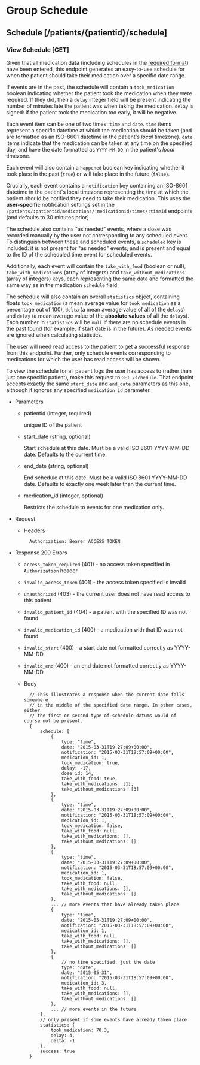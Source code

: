 # Group Schedule
## Schedule [/patients/{patientid}/schedule]
### View Schedule [GET]
Given that all medication data (including schedules in the [required format](#medications))
have been entered, this endpoint generates an easy-to-use schedule for when the patient
should take their medication over a specific date range.

If events are in the past, the schedule will contain a `took_medication` boolean indicating
whether the patient took the medication when they were required. If they did, then a
`delay` integer field will be present indicating the number of minutes late the patient was
when taking the medication. `delay` is signed: if the patient took the medication too early,
it will be negative.

Each event item can be one of two times: `time` and `date`. `time` items represent a specific
datetime at which the medication should be taken (and are formatted as an ISO-8601 datetime
in the patient's _local_ timezone). `date` items indicate that the medication can be taken at
any time on the specified day, and have the date formatted as `YYYY-MM-DD` in the patient's
_local_ timezone.

Each event will also contain a `happened` boolean key indicating whether it took place in the
past (`true`) or will take place in the future (`false`).

Crucially, each event contains a `notification` key containing an ISO-8601 datetime in the
patient's local timezone representing the time at which the patient should be notified they need
to take their medication. This uses the **user-specific** notification settings set in
the `/patients/:patientid/medications/:medicationid/times/:timeid` endpoints (and defaults to
30 minutes prior).

The schedule also contains "as needed" events, where a dose was recorded manually by the user not
corresponding to any scheduled event. To distinguish between these and scheduled events, a `scheduled`
key is included: it is not present for "as needed" events, and is present and equal to the ID of the
scheduled time event for scheduled events.

Additionally, each event will contain the `take_with_food` (boolean or null), `take_with_medications`
(array of integers) and `take_without_medications` (array of integers) keys, each representing
the same data and formatted the same way as in the medication `schedule` field.

The schedule will also contain an overall `statistics` object, containing floats `took_medication`
(a mean average value for `took_medication` as a percentage out of 100), `delta` (a mean average
value of all of the `delay`s) and `delay` (a mean average value of the **absolute values** of all
the `delay`s). Each number in `statistics` will be `null` if there are no schedule events in
the past found (for example, if start date is in the future). As needed events are ignored when
calculating statistics.

The user will need read access to the patient to get a successful response from this endpoint.
Further, only schedule events corresponding to medications for which the user has read access
will be shown.

To view the schedule for all patient logs the user has access to (rather than just one
specific patient), make this request to `GET /schedule`. That endpoint accepts exactly the same
`start_date` and `end_date` parameters as this one, although it ignores any specified `medication_id`
parameter.

+ Parameters
    + patientid (integer, required)

        unique ID of the patient

    + start_date (string, optional)

        Start schedule at this date. Must be a valid ISO 8601 YYYY-MM-DD date. Defaults
        to the current time.

    + end_date (string, optional)

        End schedule at this date. Must be a valid ISO 8601 YYYY-MM-DD date. Defaults to exactly
        one week later than the current time.

    + medication_id (integer, optional)

        Restricts the schedule to events for one medication only.

+ Request
    + Headers

            Authorization: Bearer ACCESS_TOKEN

+ Response 200
    Errors
    + `access_token_required` (401) - no access token specified in
    `Authorization` header
    + `invalid_access_token` (401) - the access token specified is invalid
    + `unauthorized` (403) - the current user does not have read access to this patient
    + `invalid_patient_id` (404) - a patient with the specified ID was not found
    + `invalid_medication_id` (400) - a medication with that ID was not found
    + `invalid_start` (400) - a start date not formatted correctly as YYYY-MM-DD
    + `invalid_end` (400) - an end date not formatted correctly as YYYY-MM-DD

    + Body

            // This illustrates a response when the current date falls somewhere
            // in the middle of the specified date range. In other cases, either
            // the first or second type of schedule datums would of course not be present.
            {
                schedule: [
                    {
                        type: "time",
                        date: "2015-03-31T19:27:09+00:00",
                        notification: "2015-03-31T18:57:09+00:00",
                        medication_id: 1,
                        took_medication: true,
                        delay: -17,
                        dose_id: 14,
                        take_with_food: true,
                        take_with_medications: [1],
                        take_without_medications: [3]
                    },
                    {
                        type: "time",
                        date: "2015-03-31T19:27:09+00:00",
                        notification: "2015-03-31T18:57:09+00:00",
                        medication_id: 1,
                        took_medication: false,
                        take_with_food: null,
                        take_with_medications: [],
                        take_without_medications: []
                    },
                    {
                        type: "time",
                        date: "2015-03-31T19:27:09+00:00",
                        notification: "2015-03-31T18:57:09+00:00",
                        medication_id: 1,
                        took_medication: false,
                        take_with_food: null,
                        take_with_medications: [],
                        take_without_medications: []
                    },
                    ... // more events that have already taken place
                    {
                        type: "time",
                        date: "2015-05-31T19:27:09+00:00",
                        notification: "2015-03-31T18:57:09+00:00",
                        medication_id: 1,
                        take_with_food: null,
                        take_with_medications: [],
                        take_without_medications: []
                    },
                    {
                        // no time specified, just the date
                        type: "date",
                        date: "2015-05-31",
                        notification: "2015-03-31T18:57:09+00:00",
                        medication_id: 3,
                        take_with_food: null,
                        take_with_medications: [],
                        take_without_medications: []
                    },
                    ... // more events in the future
                ],
                // only present if some events have already taken place
                statistics: {
                    took_medication: 70.3,
                    delay: 4,
                    delta: -1
                },
                success: true
            }
